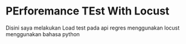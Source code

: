 # PErforemance TEst With Locust
Disini saya melakukan Load  test pada api regres menggunakan locust menggunakan bahasa python
